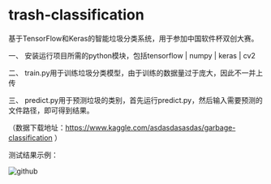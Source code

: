 # trash-classification
基于TensorFlow和Keras的智能垃圾分类系统，用于参加中国软件杯双创大赛。

一、 安装运行项目所需的python模块，包括tensorflow | numpy | keras | cv2

二、 train.py用于训练垃圾分类模型，由于训练的数据量过于庞大，因此不一并上传

三、 predict.py用于预测垃圾的类别，首先运行predict.py，然后输入需要预测的文件路径，即可得到结果。

（数据下载地址：https://www.kaggle.com/asdasdasasdas/garbage-classification ）

测试结果示例：

![github](https://github.com/MrJoeyM/trash-classification/blob/master/%E6%B5%8B%E8%AF%95/%E6%B5%8B%E8%AF%95%E7%BB%93%E6%9E%9C%E7%A4%BA%E4%BE%8B/cardboard_test_result1.png "github")  
